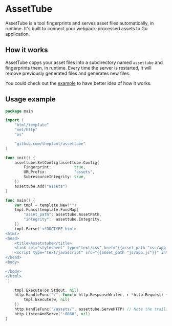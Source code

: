 # AssetTube

AssetTube is a tool fingerprints and serves asset files automatically, in runtime. It's built to connect your webpack-processed assets to Go application.

## How it works

AssetTube copys your asset files into a subdirectory named `assettube` and fingerprints them, in runtime. Every time the server is restarted, it will remove previously generated files and generates new files.

You could check out the [example](https://github.com/theplant/assettube/tree/master/example) to have better idea of how it works.

## Usage example

```go
package main

import (
	"html/template"
	"net/http"
	"os"

	"github.com/theplant/assettube"
)

func init() {
	assettube.SetConfig(assettube.Config{
		Fingerprint:          true,
		URLPrefix:            "assets",
		SubresourceIntegrity: true,
	})
	assettube.Add("assets")
}

func main() {
	var tmpl = template.New("")
	tmpl.Funcs(template.FuncMap{
		"asset_path": assettube.AssetPath,
		"integrity":  assettube.Integrity,
	})
	tmpl.Parse(`<!DOCTYPE html>
<html>
<head>
	<title>Assetstube</title>
	<link rel="stylesheet" type="text/css" href="{{asset_path "css/app.css"}}">
	<script type="text/javascript" src="{{asset_path "js/app.js"}}" integrity="{{integrity "js/app.js"}}"></script>
</head>
<body>

</body>
</html>
`)

	tmpl.Execute(os.Stdout, nil)
	http.HandleFunc("/", func(w http.ResponseWriter, r *http.Request) {
		tmpl.Execute(w, nil)
	})
	http.HandleFunc("/assets/", assettube.ServeHTTP) // Note the trailing "/", whihc is necessary
	http.ListenAndServe(":8080", nil)
}
```
